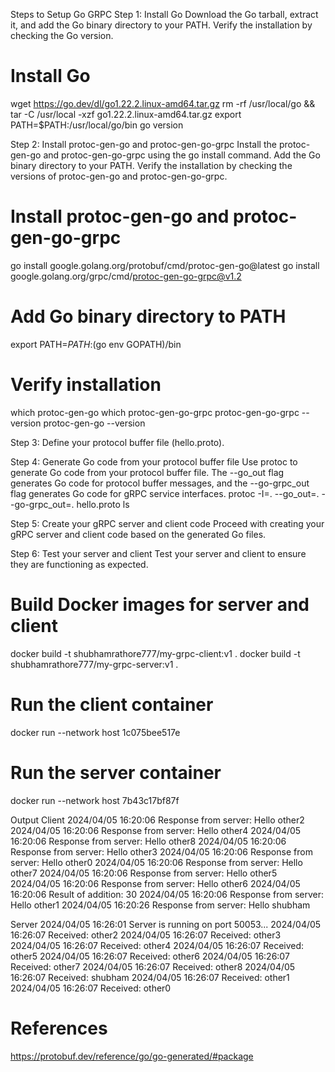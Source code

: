 Steps to Setup Go GRPC
Step 1: Install Go
Download the Go tarball, extract it, and add the Go binary directory to your PATH. Verify the installation by checking the Go version.
# Install Go
wget https://go.dev/dl/go1.22.2.linux-amd64.tar.gz
rm -rf /usr/local/go && tar -C /usr/local -xzf go1.22.2.linux-amd64.tar.gz
export PATH=$PATH:/usr/local/go/bin
go version

Step 2: Install protoc-gen-go and protoc-gen-go-grpc
Install the protoc-gen-go and protoc-gen-go-grpc using the go install command. Add the Go binary directory to your PATH. Verify the installation by checking the versions of protoc-gen-go and protoc-gen-go-grpc.

# Install protoc-gen-go and protoc-gen-go-grpc
go install google.golang.org/protobuf/cmd/protoc-gen-go@latest
go install google.golang.org/grpc/cmd/protoc-gen-go-grpc@v1.2

# Add Go binary directory to PATH
export PATH=$PATH:$(go env GOPATH)/bin

# Verify installation
which protoc-gen-go
which protoc-gen-go-grpc
protoc-gen-go-grpc --version
protoc-gen-go --version

Step 3: Define your protocol buffer file (hello.proto).

Step 4: Generate Go code from your protocol buffer file
Use protoc to generate Go code from your protocol buffer file. The --go_out flag generates Go code for protocol buffer messages, and the --go-grpc_out flag generates Go code for gRPC service interfaces.
protoc -I=. --go_out=. --go-grpc_out=. hello.proto
ls

Step 5: Create your gRPC server and client code
Proceed with creating your gRPC server and client code based on the generated Go files.

Step 6: Test your server and client
Test your server and client to ensure they are functioning as expected.
# Build Docker images for server and client
docker build -t shubhamrathore777/my-grpc-client:v1 .
docker build -t shubhamrathore777/my-grpc-server:v1 .

# Run the client container
docker run --network host 1c075bee517e

# Run the server container
docker run --network host 7b43c17bf87f

Output
Client
2024/04/05 16:20:06 Response from server: Hello other2
2024/04/05 16:20:06 Response from server: Hello other4
2024/04/05 16:20:06 Response from server: Hello other8
2024/04/05 16:20:06 Response from server: Hello other3
2024/04/05 16:20:06 Response from server: Hello other0
2024/04/05 16:20:06 Response from server: Hello other7
2024/04/05 16:20:06 Response from server: Hello other5
2024/04/05 16:20:06 Response from server: Hello other6
2024/04/05 16:20:06 Result of addition: 30
2024/04/05 16:20:06 Response from server: Hello other1
2024/04/05 16:20:26 Response from server: Hello shubham

Server
2024/04/05 16:26:01 Server is running on port 50053...
2024/04/05 16:26:07 Received: other2
2024/04/05 16:26:07 Received: other3
2024/04/05 16:26:07 Received: other4
2024/04/05 16:26:07 Received: other5
2024/04/05 16:26:07 Received: other6
2024/04/05 16:26:07 Received: other7
2024/04/05 16:26:07 Received: other8
2024/04/05 16:26:07 Received: shubham
2024/04/05 16:26:07 Received: other1
2024/04/05 16:26:07 Received: other0
# References
 https://protobuf.dev/reference/go/go-generated/#package
